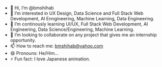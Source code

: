 - 👋 Hi, I’m @bmshihab
- 👀 I’m interested in UX Design, Data Science and Full Stack Web Development, AI Enngineering, Machine Learning, Data Engineering.
- 🌱 I’m continously learning UI/UX, Full Stack Web Development, AI Engineering, Data Science/Engineering, Machine Learning.
- 💞️ I’m looking to collaborate on any project that gives me an internship opportunity.
- 📫 How to reach me: bmshihab@yahoo.com
- 😄 Pronouns: He/Him...
- ⚡ Fun fact: I love Japanese animation.

<!---
bmshihab/bmshihab is a ✨ special ✨ repository because its `README.md` (this file) appears on your GitHub profile.
You can click the Preview link to take a look at your changes.
--->
